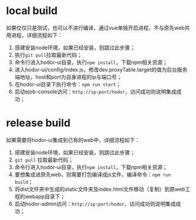 # local build
如果仅仅只是测试，也可以不进行编译，通过vue单独开启进程，不与原先web共用进程，详细流程如下：
1. 搭建安装node环境，如果已经安装，则跳过此步骤；
2. 执行`git pull`拉取最新代码；
3. 命令行进入hodor-ui目录，执行`npm install`，下载npm相关资源；
4. 进入hodor-ui/config/index.js，修改dev.proxyTable.target的值为后台服务端地址，host和port为自身进程的ip与端口号；
5. 在hodor-ui目录下执行命令：`npm run start`；
6. 启动ejob-console访问：`http://ip:port/hodor`，访问成功则说明集成成功；

# release build
如果需要将hodor-ui集成到已有的web中，详细流程如下：
1. 搭建安装node环境，如果已经安装，则跳过此步骤；
2. `git pull` 拉取最新代码；
3. 命令行进入hodor-ui目录，执行`npm install`，下载npm相关资源；
4. 要想集成进原先web，则需要打包编译成js文件，编译命令：`npm run build`；
5. 将dist文件夹中生成的static文件夹及index.html文件移动（复制）到原web工程的webapp目录下；
6. 启动hodor-admin访问：`http://ip:port/hodor`，访问成功则说明集成成功；
